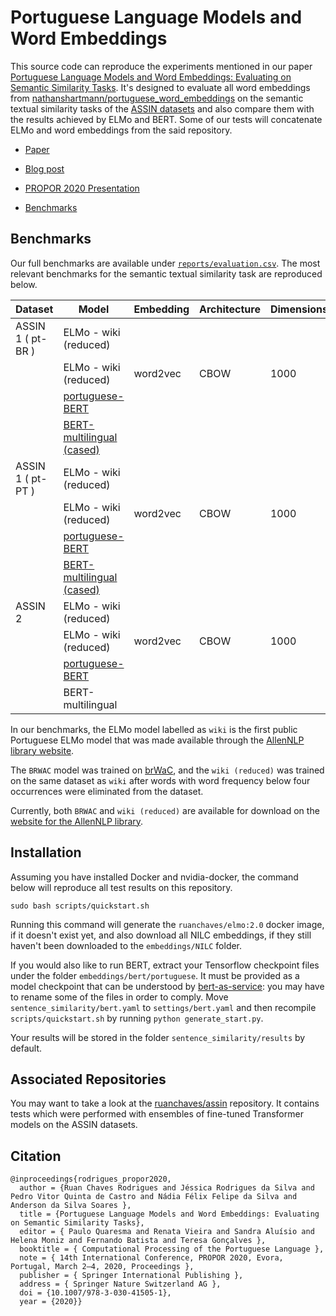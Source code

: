 Portuguese Language Models and Word Embeddings
=================

This source code can reproduce the experiments mentioned in our paper [Portuguese Language Models and Word Embeddings: Evaluating on Semantic Similarity Tasks](https://www.springer.com/gp/book/9783030415044). It's designed to evaluate all word embeddings from [nathanshartmann/portuguese_word_embeddings](https://github.com/nathanshartmann/portuguese_word_embeddings) on the semantic textual similarity tasks of the [ASSIN datasets](https://github.com/erickrf/assin) and also compare them with the results achieved by ELMo and BERT. Some of our tests will concatenate ELMo and word embeddings from the said repository.

* [Paper](https://www.springer.com/gp/book/9783030415044)

* [Blog post](https://ruanchaves.github.io/portuguese-language-models/)

* [PROPOR 2020 Presentation](presentations/PROPOR_2020_presentation.pdf)

* [Benchmarks](reports/evaluation.csv)

## Benchmarks

Our full benchmarks are available under [`reports/evaluation.csv`](reports/evaluation.csv). The most relevant benchmarks for the semantic textual similarity task are reproduced below.

| Dataset           | Model                 | Embedding | Architecture | Dimensions |           PCC |           MSE |
|-------------------|-----------------------|-----------|--------------|------------|--------------:|--------------:|
| ASSIN 1 ( pt-BR ) | ELMo - wiki (reduced) |           |              |            |          0.62 |          0.47 |
|                   | ELMo - wiki (reduced) | word2vec  | CBOW         | 1000       |          0.62 |          0.47 |
|                   | [portuguese-BERT](https://github.com/neuralmind-ai/portuguese-bert)       |           |              |            |          0.53 |          0.55 |
|                   | [BERT-multilingual (cased)](https://github.com/google-research/bert/blob/master/multilingual.md)     |           |              |            |          0.51 |          1.94 |
| ASSIN 1 ( pt-PT ) | ELMo - wiki (reduced) |           |              |            |          0.63 |          0.73 |
|                   | ELMo - wiki (reduced) | word2vec  | CBOW         | 1000       |          0.64 |          0.73 |
|                   | [portuguese-BERT](https://github.com/neuralmind-ai/portuguese-bert)       |           |              |            |          0.53 |          0.88 |
|                   | [BERT-multilingual (cased)](https://github.com/google-research/bert/blob/master/multilingual.md)     |           |              |            |          0.52 |          0.90 |
| ASSIN 2           | ELMo - wiki (reduced) |           |              |            |          0.57 |          1.94 |
|                   | ELMo - wiki (reduced) | word2vec  | CBOW         | 1000       |          0.59 |          1.88 |
|                   | [portuguese-BERT](https://github.com/neuralmind-ai/portuguese-bert)       |           |              |            |          0.64 |          1.69 |
|                   | BERT-multilingual     |           |              |            |          0.51 |          1.94 |

In our benchmarks, the ELMo model labelled as `wiki` is the first public Portuguese ELMo model that was made available through the [AllenNLP library website](https://allennlp.org/elmo). 

The `BRWAC` model was trained on [brWaC](https://www.researchgate.net/publication/326303825_The_brWaC_Corpus_A_New_Open_Resource_for_Brazilian_Portuguese), and the `wiki (reduced)` was trained on the same dataset as `wiki` after words with word frequency below four occurrences were eliminated from the dataset. 

Currently, both `BRWAC` and `wiki (reduced)` are available for download on the [website for the AllenNLP library](https://allennlp.org/elmo). 

## Installation

Assuming you have installed Docker and nvidia-docker, the command below will reproduce all test results on this repository.

```
sudo bash scripts/quickstart.sh
```

Running this command will generate the `ruanchaves/elmo:2.0` docker image, if it doesn't exist yet, and also download all NILC embeddings, if they still haven't been downloaded to the `embeddings/NILC` folder.

If you would also like to run BERT, extract your Tensorflow checkpoint files under the folder `embeddings/bert/portuguese`. It must be provided as a model checkpoint that can be understood by [bert-as-service](https://github.com/hanxiao/bert-as-service): you may have to rename some of the files in order to comply. Move `sentence_similarity/bert.yaml` to `settings/bert.yaml` and then recompile `scripts/quickstart.sh` by running `python generate_start.py`.

Your results will be stored in the folder `sentence_similarity/results` by default.

## Associated Repositories

You may want to take a look at the [ruanchaves/assin](https://github.com/ruanchaves/assin) repository. It contains tests which were performed with ensembles of fine-tuned Transformer models on the ASSIN datasets.

## Citation

```
@inproceedings{rodrigues_propor2020,
  author = {Ruan Chaves Rodrigues and Jéssica Rodrigues da Silva and Pedro Vitor Quinta de Castro and Nádia Félix Felipe da Silva and Anderson da Silva Soares },
  title = {Portuguese Language Models and Word Embeddings: Evaluating on Semantic Similarity Tasks},
  editor = { Paulo Quaresma and Renata Vieira and Sandra Aluísio and Helena Moniz and Fernando Batista and Teresa Gonçalves },
  booktitle = { Computational Processing of the Portuguese Language },
  note = { 14th International Conference, PROPOR 2020, Evora, Portugal, March 2–4, 2020, Proceedings },
  publisher = { Springer International Publishing },
  address = { Springer Nature Switzerland AG },
  doi = {10.1007/978-3-030-41505-1},
  year = {2020}}
```
